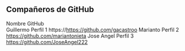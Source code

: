 ## Compañeros de GitHub

 Nombre                 GitHub                          
Guillermo               Perfil 1 https://https://github.com/gacastroo
Marianto                Perfil 2 https://github.com/mariantonieta
Jose Angel              Perfil 3 https://github.com/JoseAngel222
